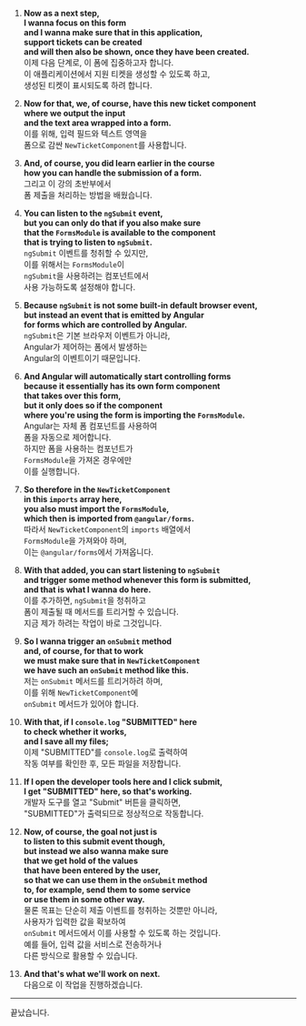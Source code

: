 1. **Now as a next step,**  
   **I wanna focus on this form**  
   **and I wanna make sure that in this application,**  
   **support tickets can be created**  
   **and will then also be shown, once they have been created.**  
   이제 다음 단계로, 이 폼에 집중하고자 합니다.  
   이 애플리케이션에서 지원 티켓을 생성할 수 있도록 하고,  
   생성된 티켓이 표시되도록 하려 합니다.

2. **Now for that, we, of course, have this new ticket component**  
   **where we output the input**  
   **and the text area wrapped into a form.**  
   이를 위해, 입력 필드와 텍스트 영역을  
   폼으로 감싼 `NewTicketComponent`를 사용합니다.

3. **And, of course, you did learn earlier in the course**  
   **how you can handle the submission of a form.**  
   그리고 이 강의 초반부에서  
   폼 제출을 처리하는 방법을 배웠습니다.

4. **You can listen to the `ngSubmit` event,**  
   **but you can only do that if you also make sure**  
   **that the `FormsModule` is available to the component**  
   **that is trying to listen to `ngSubmit`.**  
   `ngSubmit` 이벤트를 청취할 수 있지만,  
   이를 위해서는 `FormsModule`이  
   `ngSubmit`을 사용하려는 컴포넌트에서  
   사용 가능하도록 설정해야 합니다.

5. **Because `ngSubmit` is not some built-in default browser event,**  
   **but instead an event that is emitted by Angular**  
   **for forms which are controlled by Angular.**  
   `ngSubmit`은 기본 브라우저 이벤트가 아니라,  
   Angular가 제어하는 폼에서 발생하는  
   Angular의 이벤트이기 때문입니다.

6. **And Angular will automatically start controlling forms**  
   **because it essentially has its own form component**  
   **that takes over this form,**  
   **but it only does so if the component**  
   **where you're using the form is importing the `FormsModule`.**  
   Angular는 자체 폼 컴포넌트를 사용하여  
   폼을 자동으로 제어합니다.  
   하지만 폼을 사용하는 컴포넌트가  
   `FormsModule`을 가져온 경우에만  
   이를 실행합니다.

7. **So therefore in the `NewTicketComponent`**  
   **in this `imports` array here,**  
   **you also must import the `FormsModule`,**  
   **which then is imported from `@angular/forms`.**  
   따라서 `NewTicketComponent`의 `imports` 배열에서  
   `FormsModule`을 가져와야 하며,  
   이는 `@angular/forms`에서 가져옵니다.

8. **With that added, you can start listening to `ngSubmit`**  
   **and trigger some method whenever this form is submitted,**  
   **and that is what I wanna do here.**  
   이를 추가하면, `ngSubmit`을 청취하고  
   폼이 제출될 때 메서드를 트리거할 수 있습니다.  
   지금 제가 하려는 작업이 바로 그것입니다.

9. **So I wanna trigger an `onSubmit` method**  
   **and, of course, for that to work**  
   **we must make sure that in `NewTicketComponent`**  
   **we have such an `onSubmit` method like this.**  
   저는 `onSubmit` 메서드를 트리거하려 하며,  
   이를 위해 `NewTicketComponent`에  
   `onSubmit` 메서드가 있어야 합니다.

10. **With that, if I `console.log` "SUBMITTED" here**  
    **to check whether it works,**  
    **and I save all my files;**  
    이제 "SUBMITTED"를 `console.log`로 출력하여  
    작동 여부를 확인한 후, 모든 파일을 저장합니다.

11. **If I open the developer tools here and I click submit,**  
    **I get "SUBMITTED" here, so that's working.**  
    개발자 도구를 열고 "Submit" 버튼을 클릭하면,  
    "SUBMITTED"가 출력되므로 정상적으로 작동합니다.

12. **Now, of course, the goal not just is**  
    **to listen to this submit event though,**  
    **but instead we also wanna make sure**  
    **that we get hold of the values**  
    **that have been entered by the user,**  
    **so that we can use them in the `onSubmit` method**  
    **to, for example, send them to some service**  
    **or use them in some other way.**  
    물론 목표는 단순히 제출 이벤트를 청취하는 것뿐만 아니라,  
    사용자가 입력한 값을 확보하여  
    `onSubmit` 메서드에서 이를 사용할 수 있도록 하는 것입니다.  
    예를 들어, 입력 값을 서비스로 전송하거나  
    다른 방식으로 활용할 수 있습니다.

13. **And that's what we'll work on next.**  
    다음으로 이 작업을 진행하겠습니다.

---

끝났습니다.
